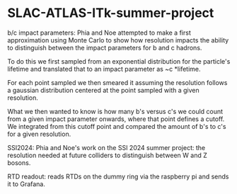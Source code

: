 # SLAC-ATLAS-ITk-summer-project

b/c impact parameters:
Phia and Noe attempted to make a first approximation using Monte Carlo to show how resolution impacts the ability to distinguish between the impact parameters for b and c hadrons. 


To do this we first sampled from an exponential distribution for the particle's lifetime and translated that to an impact parameter as ~c *lifetime. 


For each point sampled we then smeared it assuming the resolution follows a gaussian distribution centered at the point sampled with a given resolution. 


What we then wanted to know is how many b's versus c's we could count from a given impact parameter onwards, where that point defines a cutoff. We integrated from this cutoff point and compared the amount of b's to c's for a given resolution. 

SSI2024: Phia and Noe's work on the SSI 2024 summer project: the resolution needed at future colliders to distinguish between W and Z bosons. 

RTD readout: 
reads RTDs on the dummy ring via the raspberry pi and sends it to Grafana. 
